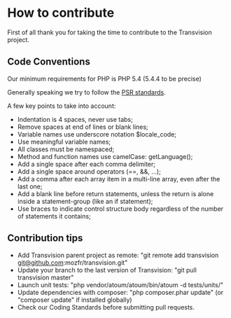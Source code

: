 # How to contribute

First of all thank you for taking the time to contribute to the Transvision project.

## Code Conventions

Our minimum requirements for PHP is PHP 5.4 (5.4.4 to be precise)

Generally speaking we try to follow the [PSR standards](https://github.com/php-fig/fig-standards/tree/master/accepted).

A few key points to take into account:

* Indentation is 4 spaces, never use tabs;
* Remove spaces at end of lines or blank lines;
* Variable names use underscore notation $locale_code;
* Use meaningful variable names;
* All classes must be namespaced;
* Method and function names use camelCase: getLanguage();
* Add a single space after each comma delimiter;
* Add a single space around operators (==, &&, ...);
* Add a comma after each array item in a multi-line array, even after the last one;
* Add a blank line before return statements, unless the return is alone inside a statement-group (like an if statement);
* Use braces to indicate control structure body regardless of the number of statements it contains;

## Contribution tips

* Add Transvision parent project as remote: "git remote add transvision git@github.com:mozfr/transvision.git"
* Update your branch to the last version of Transvision: "git pull transvision master"
* Launch unit tests: "php vendor/atoum/atoum/bin/atoum -d tests/units/"
* Update dependencies with composer: "php composer.phar update" (or "composer update" if installed globally)
* Check our Coding Standards before submitting pull requests.
